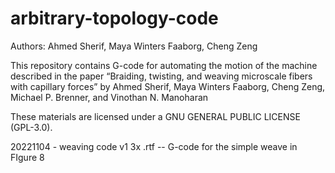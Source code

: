 # arbitrary-topology-code

Authors: Ahmed Sherif, Maya Winters Faaborg, Cheng Zeng

This repository contains G-code for automating the motion of the machine described in the paper “Braiding, twisting, and weaving microscale fibers with capillary forces” by Ahmed Sherif, Maya Winters Faaborg, Cheng Zeng, Michael P. Brenner, and Vinothan N. Manoharan

These materials are licensed under a GNU GENERAL PUBLIC LICENSE (GPL-3.0).

20221104 - weaving code v1 3x .rtf -- G-code for the simple weave in FIgure 8
